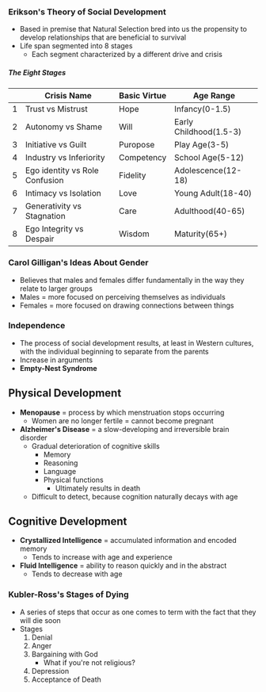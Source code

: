 ### Erikson's Theory of Social Development
- Based in premise that Natural Selection bred into us the propensity to develop relationships that are beneficial to survival
- Life span segmented into 8 stages
    * Each segment characterized by a different drive and crisis

##### The Eight Stages
|   |          Crisis Name           | Basic Virtue |       Age Range        |
|---|--------------------------------|--------------|------------------------|
| 1 |       Trust vs Mistrust        |     Hope     |     Infancy(0-1.5)     |
| 2 |       Autonomy vs Shame        |     Will     | Early Childhood(1.5-3) |
| 3 |      Initiative vs Guilt       |   Puropose   |      Play Age(3-5)     |
| 4 |    Industry vs Inferiority     |  Competency  |     School Age(5-12)   |
| 5 | Ego identity vs Role Confusion |   Fidelity   |    Adolescence(12-18)  |
| 6 |      Intimacy vs Isolation     |     Love     |    Young Adult(18-40)  |
| 7 |   Generativity vs Stagnation   |     Care     |     Adulthood(40-65)   |
| 8 |    Ego Integrity vs Despair    |    Wisdom    |      Maturity(65+)     |

### Carol Gilligan's Ideas About Gender
- Believes that males and females differ fundamentally in the way they relate to larger groups
- Males = more focused on perceiving themselves as individuals
- Females = more focused on drawing connections between things

### Independence
- The process of social development results, at least in Western cultures, with the individual beginning to separate from the parents
- Increase in arguments
- **Empty-Nest Syndrome**

## Physical Development
- **Menopause** = process by which menstruation stops occurring
    * Women are no longer fertile = cannot become pregnant
- **Alzheimer's Disease** = a slow-developing and irreversible brain disorder
    * Gradual deterioration of cognitive skills
        + Memory
        + Reasoning
        + Language
        + Physical functions
            - Ultimately results in death
    * Difficult to detect, because cognition naturally decays with age

## Cognitive Development
- **Crystallized Intelligence** = accumulated information and encoded memory
    * Tends to increase with age and experience
- **Fluid Intelligence** = ability to reason quickly and in the abstract
    * Tends to decrease with age

### Kubler-Ross's Stages of Dying
- A series of steps that occur as one comes to term with the fact that they will die soon
- Stages
    1. Denial
    2. Anger
    3. Bargaining with God
        + What if you're not religious?
    4. Depression
    5. Acceptance of Death
